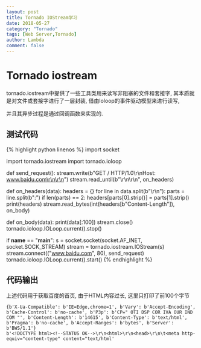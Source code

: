 ```yaml
---
layout: post
title: Tornado IOStream学习
date: 2018-05-27
category: "Tornado"
tags: [Web Server,Tornado]
author: Lambda
comment: false
---
```


# Tornado iostream

tornado.iostream中提供了一些工具类用来读写非阻塞的文件和套接字, 其本质就是对文件或套接字进行了一层封装, 借由Ioloop的事件驱动模型来进行读写,

并且其异步过程是通过回调函数来实现的.


## 测试代码

{% highlight python linenos %}
import socket

import tornado.iostream
import tornado.ioloop


def send_request():
    stream.write(b"GET / HTTP/1.0\r\nHost: www.baidu.com\r\n\r\n")
    stream.read_until(b"\r\n\r\n", on_headers)

def on_headers(data):
    headers = {}
    for line in data.split(b"\r\n"):
        parts = line.split(b":")
        if len(parts) == 2:
            headers[parts[0].strip()] = parts[1].strip()
    print(headers)
    stream.read_bytes(int(headers[b"Content-Length"]), on_body)

def on_body(data):
    print(data[:100])
    stream.close()
    tornado.ioloop.IOLoop.current().stop()


if __name__ == "__main__":
    s = socket.socket(socket.AF_INET, socket.SOCK_STREAM)
    stream = tornado.iostream.IOStream(s)
    stream.connect(("www.baidu.com", 80), send_request)
    tornado.ioloop.IOLoop.current().start()
{% endhighlight %}


## 代码输出

上述代码用于获取百度的首页, 由于HTML内容过长, 这里只打印了前100个字节

    {b'X-Ua-Compatible': b'IE=Edge,chrome=1', b'Vary': b'Accept-Encoding', b'Cache-Control': b'no-cache', b'P3p': b'CP=" OTI DSP COR IVA OUR IND COM "', b'Content-Length': b'14615', b'Content-Type': b'text/html', b'Pragma': b'no-cache', b'Accept-Ranges': b'bytes', b'Server': b'BWS/1.1'}
    b'<!DOCTYPE html><!--STATUS OK-->\r\n<html>\r\n<head>\r\n\t<meta http-equiv="content-type" content="text/html'